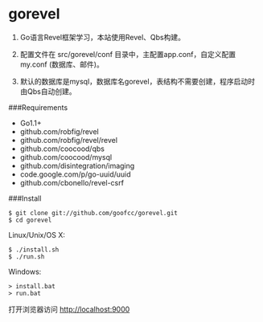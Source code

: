 gorevel
=======

1. Go语言Revel框架学习，本站使用Revel、Qbs构建。

2. 配置文件在 src/gorevel/conf 目录中，主配置app.conf，自定义配置my.conf (数据库、邮件)。

3. 默认的数据库是mysql，数据库名gorevel，表结构不需要创建，程序启动时由Qbs自动创建。

###Requirements

- Go1.1+
- github.com/robfig/revel
- github.com/robfig/revel/revel
- github.com/coocood/qbs
- github.com/coocood/mysql
- github.com/disintegration/imaging
- code.google.com/p/go-uuid/uuid
- github.com/cbonello/revel-csrf

###Install

    $ git clone git://github.com/goofcc/gorevel.git
    $ cd gorevel

Linux/Unix/OS X:

    $ ./install.sh
    $ ./run.sh

Windows:

    > install.bat
    > run.bat
    
打开浏览器访问 [http://localhost:9000](http://localhost:9000)

